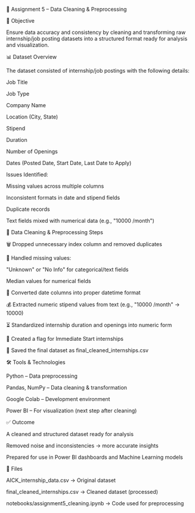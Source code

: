 📌 Assignment 5 – Data Cleaning & Preprocessing

🎯 Objective

Ensure data accuracy and consistency by cleaning and transforming raw internship/job posting datasets into a structured format ready for analysis and visualization.

📊 Dataset Overview

The dataset consisted of internship/job postings with the following details:

Job Title

Job Type

Company Name

Location (City, State)

Stipend

Duration

Number of Openings

Dates (Posted Date, Start Date, Last Date to Apply)

Issues Identified:

Missing values across multiple columns

Inconsistent formats in date and stipend fields

Duplicate records

Text fields mixed with numerical data (e.g., "10000 /month")

🔧 Data Cleaning & Preprocessing Steps

🗑️ Dropped unnecessary index column and removed duplicates

🔄 Handled missing values:

"Unknown" or "No Info" for categorical/text fields

Median values for numerical fields

📅 Converted date columns into proper datetime format

💰 Extracted numeric stipend values from text (e.g., "10000 /month" → 10000)

⏳ Standardized internship duration and openings into numeric form

🚀 Created a flag for Immediate Start internships

💾 Saved the final dataset as final_cleaned_internships.csv

🛠️ Tools & Technologies

Python – Data preprocessing

Pandas, NumPy – Data cleaning & transformation

Google Colab – Development environment

Power BI – For visualization (next step after cleaning)

✅ Outcome

A cleaned and structured dataset ready for analysis

Removed noise and inconsistencies → more accurate insights

Prepared for use in Power BI dashboards and Machine Learning models

📂 Files

AICK_internship_data.csv → Original dataset

final_cleaned_internships.csv → Cleaned dataset (processed)

notebooks/assignment5_cleaning.ipynb → Code used for preprocessing
